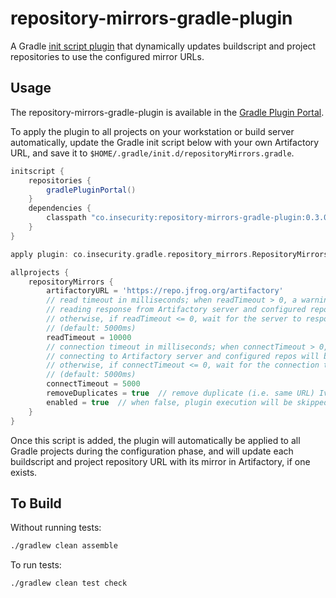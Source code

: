 # repository-mirrors-gradle-plugin
A Gradle [init script plugin](https://docs.gradle.org/current/userguide/init_scripts.html#sec:init_script_plugins) that dynamically updates buildscript and project repositories to use the configured mirror URLs.

## Usage
The repository-mirrors-gradle-plugin is available in the [Gradle Plugin Portal](https://plugins.gradle.org/plugin/co.insecurity.repository-mirrors).

To apply the plugin to all projects on your workstation or build server automatically, update the Gradle init script below with your own Artifactory URL, and save it to `$HOME/.gradle/init.d/repositoryMirrors.gradle`.

```groovy
initscript {
    repositories {
        gradlePluginPortal()
    }
    dependencies {
        classpath "co.insecurity:repository-mirrors-gradle-plugin:0.3.0"
    }
}

apply plugin: co.insecurity.gradle.repository_mirrors.RepositoryMirrorsPlugin

allprojects {
    repositoryMirrors {
        artifactoryURL = 'https://repo.jfrog.org/artifactory'
        // read timeout in milliseconds; when readTimeout > 0, a warning will be emitted if exceeded while
        // reading response from Artifactory server and configured repos will be left unmodified;
        // otherwise, if readTimeout <= 0, wait for the server to respond indefinitely
        // (default: 5000ms)
        readTimeout = 10000
        // connection timeout in milliseconds; when connectTimeout > 0, a warning will be emitted if exceeded while
        // connecting to Artifactory server and configured repos will be left unmodified;
        // otherwise, if connectTimeout <= 0, wait for the connection to complete indefinitely
        // (default: 5000ms)
        connectTimeout = 5000
        removeDuplicates = true  // remove duplicate (i.e. same URL) Ivy and Maven repositories (default: false)
        enabled = true  // when false, plugin execution will be skipped (default: false)
    }
}
```

Once this script is added, the plugin will automatically be applied to all Gradle projects during the configuration phase, and will update each buildscript and project repository URL with its mirror in Artifactory, if one exists.

## To Build
Without running tests:
```bash
./gradlew clean assemble
```

To run tests:
```bash
./gradlew clean test check
```

